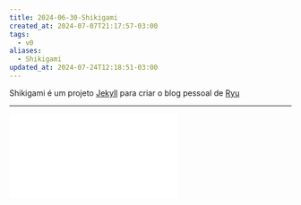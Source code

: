 ```yaml
---
title: 2024-06-30-Shikigami
created_at: 2024-07-07T21:17:57-03:00
tags:
  - v0
aliases:
  - Shikigami
updated_at: 2024-07-24T12:18:51-03:00
---
```


Shikigami é um projeto [Jekyll](../../../_insight/2024/07/2024-07-10-Jekyll.md) para criar o blog pessoal de [Ryu](Mateus%20Ryu%20Yamaguchi)

---
![README](README.md)

